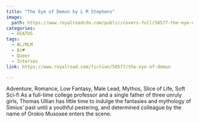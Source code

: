 ```yaml
---
title: "The Eye of Demun by L M Stephens"
image:
  path: https://www.royalroadcdn.com/public/covers-full/50577-the-eye-of-demun.jpg
categories:
  - HIATUS
tags:
  - BL/MLM
  - Bi♥
  - Queer
  - Intersex
link: https://www.royalroad.com/fiction/50577/the-eye-of-demun

---
```

Adventure, Romance, Low Fantasy, Male Lead, Mythos, Slice of Life, Soft Sci-fi
As a full-time college professor and a single father of three unruly girls, Thomas Ullian has little time to indulge the fantasies and mythology of Simius’ past until a youthful pestering, and determined colleague by the name of Orokio Musoxee enters the scene. 